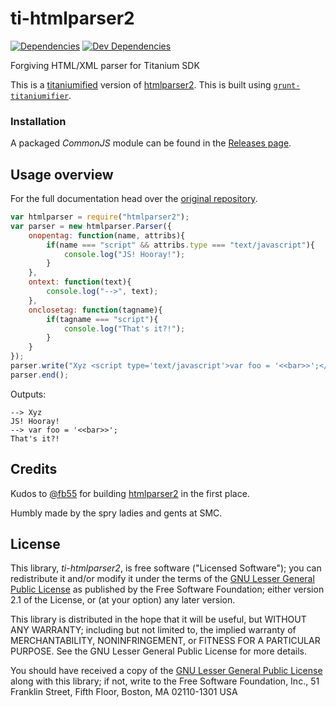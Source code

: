 ti-htmlparser2
==============

[![Dependencies](https://david-dm.org/yuchi/ti-htmlparser2/status.svg?style=flat-square)](https://david-dm.org/yuchi/ti-htmlparser2#info=dependencies)
[![Dev Dependencies](https://david-dm.org/yuchi/ti-htmlparser2/dev-status.svg?style=flat-square)](https://david-dm.org/yuchi/ti-htmlparser2#info=devDependencies)

Forgiving HTML/XML parser for Titanium SDK

This is a [titaniumified][ti] version of [htmlparser2][hp2]. This is built using [`grunt-titaniumifier`][gti].

[ti]: https://github.com/smclab/titaniumifier
[gti]: https://github.com/smclab/grunt-titaniumifier


### Installation

A packaged *CommonJS* module can be found in the [Releases page][rls].

[rls]: https://github.com/yuchi/ti-htmlparser2/releases


Usage overview
--------------

For the full documentation head over the [original repository][hp2].

```js
var htmlparser = require("htmlparser2");
var parser = new htmlparser.Parser({
    onopentag: function(name, attribs){
        if(name === "script" && attribs.type === "text/javascript"){
            console.log("JS! Hooray!");
        }
    },
    ontext: function(text){
        console.log("-->", text);
    },
    onclosetag: function(tagname){
        if(tagname === "script"){
            console.log("That's it?!");
        }
    }
});
parser.write("Xyz <script type='text/javascript'>var foo = '<<bar>>';</ script>");
parser.end();
```

Outputs:

```
--> Xyz
JS! Hooray!
--> var foo = '<<bar>>';
That's it?!
```

Credits
-------

Kudos to [@fb55][fb55] for building [htmlparser2][hp2] in the first place.

[fb55]: https://github.com/fb55
[hp2]: https://github.com/fb55/htmlparser2

Humbly made by the spry ladies and gents at SMC.


License
-------

This library, *ti-htmlparser2*, is free software ("Licensed Software"); you can
redistribute it and/or modify it under the terms of the [GNU Lesser General
Public License](http://www.gnu.org/licenses/lgpl-2.1.html) as published by the
Free Software Foundation; either version 2.1 of the License, or (at your
option) any later version.

This library is distributed in the hope that it will be useful, but WITHOUT ANY
WARRANTY; including but not limited to, the implied warranty of MERCHANTABILITY,
NONINFRINGEMENT, or FITNESS FOR A PARTICULAR PURPOSE. See the GNU Lesser General
Public License for more details.

You should have received a copy of the [GNU Lesser General Public
License](http://www.gnu.org/licenses/lgpl-2.1.html) along with this library; if
not, write to the Free Software Foundation, Inc., 51 Franklin Street, Fifth
Floor, Boston, MA 02110-1301 USA
